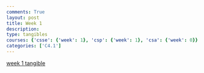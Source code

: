 ```yaml
---
comments: True
layout: post
title: Week 1
description: 
type: tangibles
courses: {'csse': {'week': 1}, 'csp': {'week': 1}, 'csa': {'week': 0}}
categories: ['C4.1']
---
```


[week 1 tangible](https://github.com/rayanesouuuu1234/studentrep/issues/2#issue-1887032633)

